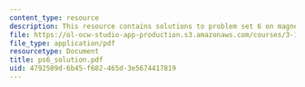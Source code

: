 ```yaml
---
content_type: resource
description: This resource contains solutions to problem set 6 on magnetic fundamentals.
file: https://ol-ocw-studio-app-production.s3.amazonaws.com/courses/3-15-electrical-optical-magnetic-materials-and-devices-fall-2006/4792509d6b45f682465d3e5674417819_ps6_solution.pdf
file_type: application/pdf
resourcetype: Document
title: ps6_solution.pdf
uid: 4792509d-6b45-f682-465d-3e5674417819
---
```

